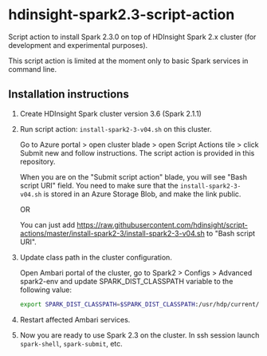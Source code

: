 # hdinsight-spark2.3-script-action
Script action to install Spark 2.3.0 on top of HDInsight Spark 2.x cluster (for development and experimental purposes).

This script action is limited at the moment only to basic Spark services in command line. 

## Installation instructions

1. Create HDInsight Spark cluster version 3.6 (Spark 2.1.1)

2. Run script action: `install-spark2-3-v04.sh` on this cluster. 

    Go to Azure portal > open cluster blade > open Script Actions tile > click Submit new and follow instructions. The script action is provided in this repository.
    
    When you are on the "Submit script action" blade, you will see "Bash script URI" field. You need to make sure that the `install-spark2-3-v04.sh` is stored in an Azure Storage Blob, and make the link public.
    
    OR
    
    You can just add https://raw.githubusercontent.com/hdinsight/script-actions/master/install-spark2-3/install-spark2-3-v04.sh to "Bash script URI".
    
3. Update class path in the cluster configuration. 

    Open Ambari portal of the cluster, go to Spark2 > Configs > Advanced spark2-env and update SPARK_DIST_CLASSPATH variable to the following value:

	```bash
    export SPARK_DIST_CLASSPATH=$SPARK_DIST_CLASSPATH:/usr/hdp/current/spark-historyserver/conf/:/usr/hdp/current/spark2-client/jars/datanucleus-api-jdo-3.2.6.jar:/usr/hdp/current/spark2-client/jars/datanucleus-rdbms-3.2.9.jar:/usr/hdp/current/spark2-client/jars/datanucleus-core-3.2.10.jar:/etc/hadoop/conf/:/usr/lib/hdinsight-datalake/*:/usr/hdp/current/hadoop-client/hadoop-azure.jar:/usr/hdp/current/hadoop-client/lib/azure-storage-4.2.0.jar:/usr/lib/hdinsight-logging/mdsdclient-1.0.jar:/usr/lib/hdinsight-logging/microsoft-log4j-etwappender-1.0.jar:/usr/lib/hdinsight-logging/json-simple-1.1.jar:/usr/hdp/current/hadoop-client/client/slf4j-log4j12.jar:/usr/hdp/current/hadoop/client/slf4j-api.jar:/usr/hdp/current/hadoop/hadoop-common.jar:/usr/hdp/current/hadoop-client/hadoop-azure.jar:/usr/hdp/current/hadoop-client/client/log4j.jar:/usr/hdp/current/hadoop-client/client/commons-configuration-1.6.jar:/usr/hdp/current/hadoop-client/lib/*:/usr/hdp/current/hadoop-client/client/*:/usr/hdp/current/spark2-client/conf/:/usr/hdp/current/hadoop-yarn-client/hadoop-yarn-server-web-proxy.jar:/usr/hdp/current/spark2-client/jars/spark-yarn_2.11-2.3.0.jar:/usr/hdp/current/spark2-client/jars/*:
	```
   
4. Restart affected Ambari services.
    
6. Now you are ready to use Spark 2.3 on the cluster. In ssh session launch `spark-shell`, `spark-submit`, etc.

